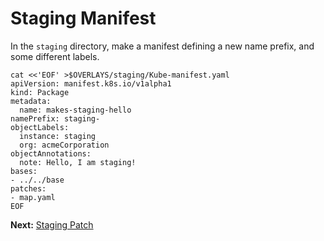 # Staging Manifest

In the `staging` directory, make a manifest
defining a new name prefix, and some different labels.

<!-- @makeStagingManifest @test -->
```
cat <<'EOF' >$OVERLAYS/staging/Kube-manifest.yaml
apiVersion: manifest.k8s.io/v1alpha1
kind: Package
metadata:
  name: makes-staging-hello
namePrefix: staging-
objectLabels:
  instance: staging
  org: acmeCorporation
objectAnnotations:
  note: Hello, I am staging!
bases:
- ../../base
patches:
- map.yaml
EOF
```
__Next:__ [Staging Patch](patch.md)
